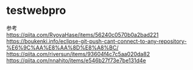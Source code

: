 # testwebpro
参考<br>
https://qiita.com/RyoyaHase/items/56240c0570b0a2bad221
<br>
https://boukenki.info/eclipse-git-push-cant-connect-to-any-repository-%E6%9C%AA%E8%AA%8D%E8%A8%BC/
<br>
https://qiita.com/riversun/items/93604f4c7c5aa020da82
<br>
https://qiita.com/nnahito/items/e546b27f73e7be131d4e
